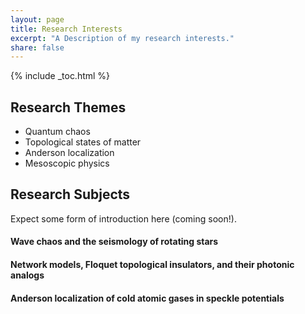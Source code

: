 ```yaml
---
layout: page
title: Research Interests
excerpt: "A Description of my research interests."
share: false
---
```


{% include _toc.html %}

## Research Themes

* Quantum chaos
* Topological states of matter
* Anderson localization
* Mesoscopic physics


## Research Subjects

Expect some form of introduction here (coming soon!).

#### Wave chaos and the seismology of rotating stars

#### Network models, Floquet topological insulators, and their photonic analogs

#### Anderson localization of cold atomic gases in speckle potentials

